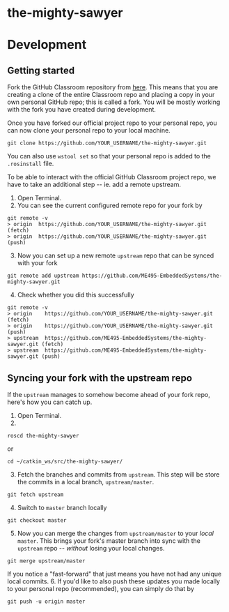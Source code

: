 # the-mighty-sawyer

# Development
## Getting started
Fork the GitHub Classroom repository from [here](https://github.com/ME495-EmbeddedSystems/the-mighty-sawyer.git).  This means that you are creating a clone of the entire Classroom repo and placing a copy in your own personal GitHub repo; this is called a fork.  You will be mostly working with the fork you have created during development.

Once you have forked our official project repo to your personal repo, you can now clone your personal repo to your local machine.
```
git clone https://github.com/YOUR_USERNAME/the-mighty-sawyer.git
```

You can also use `wstool set` so that your personal repo is added to the `.rosinstall` file.

To be able to interact with the official GitHub Classroom project repo, we have to take an additional step -- ie. add a remote upstream.

1. Open Terminal.
2. You can see the current configured remote repo for your fork by
```
git remote -v
> origin  https://github.com/YOUR_USERNAME/the-mighty-sawyer.git (fetch)
> origin  https://github.com/YOUR_USERNAME/the-mighty-sawyer.git (push)
```
3. Now you can set up a new remote `upstream` repo that can be synced with your fork
```
git remote add upstream https://github.com/ME495-EmbeddedSystems/the-mighty-sawyer.git
```
4. Check whether you did this successfully
```
git remote -v
> origin	https://github.com/YOUR_USERNAME/the-mighty-sawyer.git (fetch)
> origin	https://github.com/YOUR_USERNAME/the-mighty-sawyer.git (push)
> upstream	https://github.com/ME495-EmbeddedSystems/the-mighty-sawyer.git (fetch)
> upstream	https://github.com/ME495-EmbeddedSystems/the-mighty-sawyer.git (push)
```

## Syncing your fork with the upstream repo
If the `upstream` manages to somehow become ahead of your fork repo, here's how you can catch up. 

1. Open Terminal.
2. 
```
roscd the-mighty-sawyer
```
or 
```
cd ~/catkin_ws/src/the-mighty-sawyer/
```
3. Fetch the branches and commits from `upstream`. This step will be store the commits in a local branch, `upstream/master`.
```
git fetch upstream
```
4. Switch to `master` branch locally
```
git checkout master
```
5. Now you can merge the changes from `upstream/master` to your _local_ `master`.  This brings your fork's master branch into sync with the `upstream` repo -- _without_ losing your local changes.
```
git merge upstream/master
```
If you notice a "fast-forward" that just means you have not had any unique local commits.
6. If you'd like to also push these updates you made locally to your personal repo (recommended), you can simply do that by
```
git push -u origin master
```